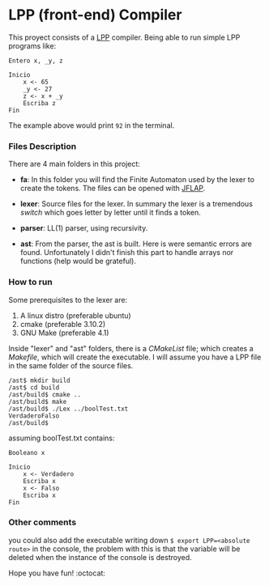 # LPP (front-end) Compiler

This proyect consists of a [LPP](https://github.com/mvillatoro/CompiladoresEjemplosLpp) compiler. Being able to run simple LPP programs like:

```
Entero x, _y, z

Inicio
    x <- 65
    _y <- 27
    z <- x + _y
    Escriba z
Fin
```

The example above would print `92` in the terminal.

### Files Description

There are 4 main folders in this project:

- **fa**:
    In this folder you will find the Finite Automaton used by the lexer to create the tokens. The files can be opened with [JFLAP](http://www.jflap.org/).

- **lexer**:
    Source files for the lexer. In summary the lexer is a tremendous _switch_ which goes letter by letter until it finds a token.

- **parser**:
    LL(1) parser, using recursivity.

- **ast**:
    From the parser, the ast is built. Here is were semantic errors are found. Unfortunately I didn't finish this part to handle arrays nor functions (help would be grateful).

### How to run

Some prerequisites to the lexer are:

1. A linux distro (preferable ubuntu)
2. cmake          (preferable 3.10.2)
3. GNU Make       (preferable 4.1)

Inside "lexer" and "ast" folders, there is a _CMakeList_ file; which creates a _Makefile_, which will create the executable.
I will assume you have a LPP file in the same folder of the source files.

```
/ast$ mkdir build
/ast$ cd build
/ast/build$ cmake ..
/ast/build$ make
/ast/build$ ./Lex ../boolTest.txt
VerdaderoFalso
/ast/build$ 
```

assuming boolTest.txt contains:
```
Booleano x

Inicio
    x <- Verdadero
    Escriba x
    x <- Falso
    Escriba x
Fin
```

### Other comments

you could also add the executable writing down `$ export LPP=<absolute route>` in the console, the problem with this is that the variable will be deleted when the instance of the console is destroyed.

Hope you have fun! :octocat: